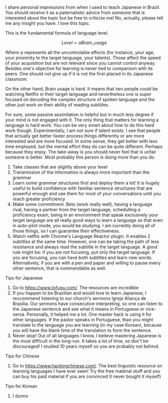 I share personal impressions from when I used to teach Japanese in Brazil. You should receive it as a paternalistic advice from someone that is interested about the topic but be free to criticize me! No, actually, please tell me any insight you have. I love this topic.

This is the fundamental formula of language level.

$$Level = \alpha Brain\_usage $$

Where $\alpha$ represents all the uncontrolable effects (for instance, your age, your proximity to the target language, your talents). Those affect the speed of your acquisition but are not relevant since you cannot control anyway. Besides one's objective for learning is never tied to comparison with its peers. One should not give up if it is not the first-placed in its Japanese classroom.

On the other hand, Brain usage is hard. It means that two people could be watching Netflix in their target language and nevertheless one is super focused on decoding the complex structure of spoken language and the other just work on their ability of reading subtitles. 

For sure, some passive assimilation is helpful but in much less degree if your mind is not engaged with it. The only thing that matters for learning a language is hard work. You can be very smart about how to do this hard work though. Experimentally, I am not sure if talent exists. I see that people that actually get better faster process things differently or are more interested and are more focused. In some sense, they get better with less time employed, but the mental effort they do can be quite different. Perhaps because they enjoy. The take-away is you should never feel that is unfair someone is better. Most probably this person is doing more than you do.

1. Take classes that are slightly above your level
2. Transmission of the information is always more important than the grammar
3. Learn some grammar structures first and deploy them a lot! It is hugely useful to build confidence with familiar sentence structures that are powerful enough and use them for most of your conversations until you reach greater proficiency
4. Make some commitment. Bets (work really well), having a language rival, having a partner from the target language, schedulling a proficiency exam, being in an environment that speak exclusively your target language are all really good ways to learn a language so that even in auto-pilot mode, you would be studying. I am currently doing all of those things, so I can guarantee their effectiveness.
5. Watch netflix with Chrome's Language Reactor plugin. It enables 2 subtitles at the same time. However, one can be taking the path of less resistance and always read the subtitle in the target language. A good rule might be: if you are not focusing, put only the target language. If you are focusing, you can have both subtitles and learn new words. Alternatively, if you are with a pen and paper and willing to pause every other sentence, that is commendable as well.



Tips for Japanese

1. Go to https://www.tofugu.com/. The resources are incredible
2. If you happen to be Brazilian and would love to learn Japanese, I reccommend listening to our church's sermons Igreja Aliança de Brasília. Our sermons have consecutive interpreting, so one can listen to the Japanese sentence and see what it means in Portuguese or vice-versa. Personally, it helped me a lot. One master hack is using it for other languages. If the pastor speaks in Portuguese, than you might translate to the language you are learning (in my case Korean), because you will have the blank time of the translation to form the sentence.
3. Never stop! Out of all languages I know, I believe mastering Japanese is the most difficult in the long-run. It takes a lot of time, so don't be discouraged! I studied 10 years myself so you are probably not behind.

Tips for Chinese

1. Go to https://www.hackingchinese.com/. The best linguistic resource on learning languages I have ever seen! Try the free material stuff and you can buy his paid material if you are convinced (I never bought it myself)

Tips for Korean

1. I dunno

